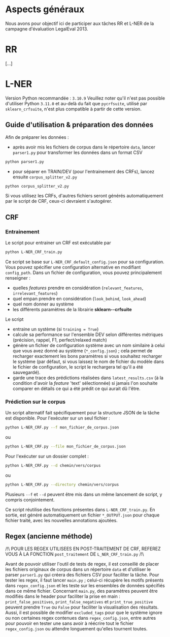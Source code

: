 # Aspects généraux

Nous avons pour objectif ici de participer aux tâches RR et L-NER de la campagne d'évaluation LegalEval 2013.

# RR

[...]

# L-NER

Version Python recommandée : `3.10.9`
Veuillez noter qu'il n'est pas possible d'utiliser Python `3.11.0` et au-delà du fait que `pycrfsuite`, utilisé par `sklearn_crfsuite`, n'est plus compatible à partir de cette version.

## Guide d'utilisation & préparation des données

Afin de préparer les données :
- après avoir mis les fichiers de corpus dans le répertoire `data`, lancer `parser1.py` pour transformer les données dans un format CSV
```sh
python parser1.py
```
- pour séparer en TRAIN/DEV (pour l'entrainement des CRFs), lancez ensuite `corpus_splitter_v2.py`
```sh
python corpus_splitter_v2.py
```

Si vous utilisez les CRFs, d'autres fichiers seront générés automatiquement par le script de CRF, ceux-ci devraient s'autogérer.

## CRF

### Entrainement

Le script pour entrainer un CRF est exécutable par
```sh
python L-NER_CRF_train.py
```
Ce script se base sur `L-NER_CRF_default_config.json` pour sa configuration.
Vous pouvez spécifier une configuration alternative en modifiant `config_path`.
Dans un fichier de configuration, vous pouvez principalement renseigner :
- quelles _features_ prendre en considération (`relevant_features`, `irrelevant_features`)
- quel empan prendre en considération (`look_behind`, `look_ahead`)
- quel nom donner au système
- les différents paramètres de la librairie **sklearn--crfsuite**

Le script
- entraine un système (si `training = True`)
- calcule sa performance sur l'ensemble DEV selon différentes métriques (précision, rappel, F1, perfect/relaxed match)
- génère un fichier de configuration système avec un nom similaire à celui que vous avez donné au système (`*_config.json`) ; cela permet de recharger exactement les bons paramètres si vous souhaitez recharger le système (par défaut, si vous laissez le nom de fichier du modèle dans le fichier de configuration, le script le rechargera tel qu'il a été sauvegardé).
- garde une trace des prédictions réalisées dans `latest_results.csv` (à la condition d'avoir la _feature_ 'text' sélectionnée) si jamais l'on souhaite comparer en détails ce qui a été prédit ce qui aurait dû l'être.

### Prédiction sur le corpus

Un script alternatif fait spécifiquement pour la structure JSON de la tâche est disponible.
Pour l'exécuter sur un seul fichier :
```sh
python L-NER_CRF.py --f mon_fichier_de_corpus.json
```
ou
```sh
python L-NER_CRF.py --file mon_fichier_de_corpus.json
```


Pour l'exécuter sur un dossier complet :
```sh
python L-NER_CRF.py --d chemin/vers/corpus
```
ou
```sh
python L-NER_CRF.py --directory chemin/vers/corpus
```
Plusieurs `--f` et `--d` peuvent être mis dans un même lancement de script, y compris conjointement.

Ce script réutilise des fonctions présentes dans `L-NER_CRF_train.py`.
En sortie, est généré automatiquement un fichier `*_OUTPUT.json` pour chaque fichier traité, avec les nouvelles annotations ajoutées.


## Regex (ancienne méthode)

/!\ POUR LES REGEX UTILISEES EN POST-TRAITEMENT DE CRF, REFEREZ VOUS À LA FONCTION `post_traitement` DE `L_NER_CRF_train.py` /!\

Avant de pouvoir utiliser l'outil de tests de regex, il est conseillé de placer les fichiers originaux de corpus dans un répertoire `data` et  d'utiliser le parser `parser1.py` qui créera des fichiers CSV pour faciliter la tâche.
Pour tester les regex, il faut lancer `main.py` ; celui-ci récupère les motifs présents dans `regex_config.json` et les teste sur les ensembles de données spécifiés dans ce même fichier.
Concernant `main.py`, des paramètres peuvent être modifiés dans le header pour faciliter la prise en main : `print_false_positives`, `print_false_negatives` et `print_true_positive` peuvent prendre `True` ou `False` pour faciliter la visualisation des résultats.
Aussi, il est possible de modifier `excluded_tags` pour que le système ignore ou non certaines regex contenues dans `regex_config.json`, entre autres pour pouvoir en tester une sans avoir à réécrire tout le fichier `regex_config.json` ou attendre longuement qu'elles tournent toutes.
